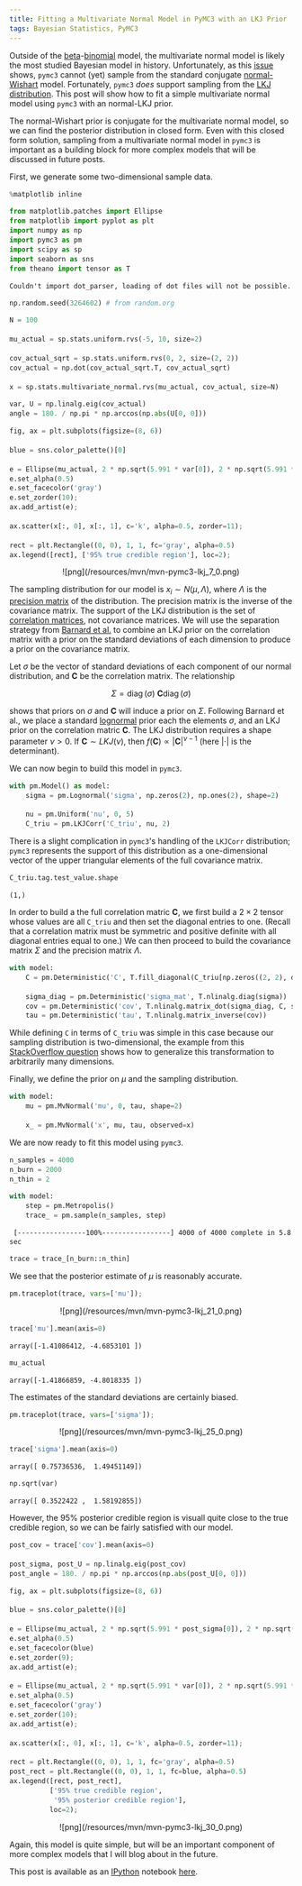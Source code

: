 ```yaml
---
title: Fitting a Multivariate Normal Model in PyMC3 with an LKJ Prior
tags: Bayesian Statistics, PyMC3
---
```


Outside of the [beta](https://en.wikipedia.org/wiki/Beta_distribution)-[binomial](https://en.wikipedia.org/wiki/Binomial_distribution) model, the multivariate normal model is likely the most studied Bayesian model in history.  Unfortunately, as this [issue](https://github.com/pymc-devs/pymc3/issues/538) shows, `pymc3` cannot (yet) sample from the standard conjugate [normal-Wishart](https://en.wikipedia.org/wiki/Normal-Wishart_distribution) model.  Fortunately, `pymc3` *does* support sampling from the [LKJ distribution](http://www.sciencedirect.com/science/article/pii/S0047259X09000876).  This post will show how to fit a simple multivariate normal model using `pymc3` with an normal-LKJ prior.

The normal-Wishart prior is conjugate for the multivariate normal model, so we can find the posterior distribution in closed form.  Even with this closed form solution, sampling from a multivariate normal model in `pymc3` is important as a building block for more complex models that will be discussed in future posts.

First, we generate some two-dimensional sample data.


```python
%matplotlib inline
```


```python
from matplotlib.patches import Ellipse
from matplotlib import pyplot as plt
import numpy as np
import pymc3 as pm
import scipy as sp
import seaborn as sns
from theano import tensor as T
```

    Couldn't import dot_parser, loading of dot files will not be possible.



```python
np.random.seed(3264602) # from random.org
```


```python
N = 100

mu_actual = sp.stats.uniform.rvs(-5, 10, size=2)

cov_actual_sqrt = sp.stats.uniform.rvs(0, 2, size=(2, 2))
cov_actual = np.dot(cov_actual_sqrt.T, cov_actual_sqrt)

x = sp.stats.multivariate_normal.rvs(mu_actual, cov_actual, size=N)
```


```python
var, U = np.linalg.eig(cov_actual)
angle = 180. / np.pi * np.arccos(np.abs(U[0, 0]))
```


```python
fig, ax = plt.subplots(figsize=(8, 6))

blue = sns.color_palette()[0]

e = Ellipse(mu_actual, 2 * np.sqrt(5.991 * var[0]), 2 * np.sqrt(5.991 * var[1]), angle=-angle)
e.set_alpha(0.5)
e.set_facecolor('gray')
e.set_zorder(10);
ax.add_artist(e);

ax.scatter(x[:, 0], x[:, 1], c='k', alpha=0.5, zorder=11);

rect = plt.Rectangle((0, 0), 1, 1, fc='gray', alpha=0.5)
ax.legend([rect], ['95% true credible region'], loc=2);
```


<center>![png](/resources/mvn/mvn-pymc3-lkj_7_0.png)</center>


The sampling distribution for our model is $x_i \sim N(\mu, \Lambda)$, where $\Lambda$ is the [precision matrix](https://en.wikipedia.org/wiki/Precision_(statistics)) of the distribution.  The precision matrix is the inverse of the covariance matrix.  The support of the LKJ distribution is the set of [correlation matrices](https://en.wikipedia.org/wiki/Correlation_and_dependence#Correlation_matrices), not covariance matrices.  We will use the separation strategy from [Barnard et al.](http://www3.stat.sinica.edu.tw/statistica/oldpdf/A10n416.pdf) to combine an LKJ prior on the correlation matrix with a prior on the standard deviations of each dimension to produce a prior on the covariance matrix.

Let $\sigma$ be the vector of standard deviations of each component of our normal distribution, and $\mathbf{C}$ be the correlation matrix.   The relationship

$$\Sigma = \operatorname{diag}(\sigma)\ \mathbf{C} \operatorname{diag}(\sigma)$$

shows that priors on $\sigma$ and $\mathbf{C}$ will induce a prior on $\Sigma$.  Following Barnard et al., we place a standard [lognormal](https://en.wikipedia.org/wiki/Log-normal_distribution) prior each the elements $\sigma$, and an LKJ prior on the correlation matric $\mathbf{C}$.  The LKJ distribution requires a shape parameter $\nu > 0$.  If $\mathbf{C} \sim LKJ(\nu)$, then $f(\mathbf{C}) \propto |\mathbf{C}|^{\nu - 1}$ (here $|\cdot|$ is the determinant).

We can now begin to build this model in `pymc3`.


```python
with pm.Model() as model:
    sigma = pm.Lognormal('sigma', np.zeros(2), np.ones(2), shape=2)
    
    nu = pm.Uniform('nu', 0, 5)
    C_triu = pm.LKJCorr('C_triu', nu, 2) 
```

There is a slight complication in `pymc3`'s handling of the `LKJCorr` distribution; `pymc3` represents the support of this distribution as a one-dimensional vector of the upper triangular elements of the full covariance matrix. 


```python
C_triu.tag.test_value.shape
```




```
(1,)
```



In order to build a the full correlation matric $\mathbf{C}$, we first build a $2 \times 2$ tensor whose values are all `C_triu` and then set the diagonal entries to one.  (Recall that a correlation matrix must be symmetric and positive definite with all diagonal entries equal to one.)  We can then proceed to build the covariance matrix $\Sigma$ and the precision matrix $\Lambda$.


```python
with model:
    C = pm.Deterministic('C', T.fill_diagonal(C_triu[np.zeros((2, 2), dtype=np.int64)], 1.))
    
    sigma_diag = pm.Deterministic('sigma_mat', T.nlinalg.diag(sigma))
    cov = pm.Deterministic('cov', T.nlinalg.matrix_dot(sigma_diag, C, sigma_diag))
    tau = pm.Deterministic('tau', T.nlinalg.matrix_inverse(cov))
```

While defining `C` in terms of `C_triu` was simple in this case because our sampling distribution is two-dimensional, the example from this [StackOverflow question](http://stackoverflow.com/questions/29759789/modified-bpmf-in-pymc3-using-lkjcorr-priors-positivedefiniteerror-using-nuts) shows how to generalize this transformation to arbitrarily many dimensions.

Finally, we define the prior on $\mu$ and the sampling distribution.


```python
with model:
    mu = pm.MvNormal('mu', 0, tau, shape=2)
    
    x_ = pm.MvNormal('x', mu, tau, observed=x)
```

We are now ready to fit this model using `pymc3`.


```python
n_samples = 4000
n_burn = 2000
n_thin = 2
```


```python
with model:
    step = pm.Metropolis()
    trace_ = pm.sample(n_samples, step)
```

     [-----------------100%-----------------] 4000 of 4000 complete in 5.8 sec


```python
trace = trace_[n_burn::n_thin]
```

We see that the posterior estimate of $\mu$ is reasonably accurate.


```python
pm.traceplot(trace, vars=['mu']);
```


<center>![png](/resources/mvn/mvn-pymc3-lkj_21_0.png)</center>



```python
trace['mu'].mean(axis=0)
```




```
array([-1.41086412, -4.6853101 ])
```




```python
mu_actual
```




```
array([-1.41866859, -4.8018335 ])
```



The estimates of the standard deviations are certainly biased.


```python
pm.traceplot(trace, vars=['sigma']);
```


<center>![png](/resources/mvn/mvn-pymc3-lkj_25_0.png)</center>



```python
trace['sigma'].mean(axis=0)
```




```
array([ 0.75736536,  1.49451149])
```




```python
np.sqrt(var)
```




```
array([ 0.3522422 ,  1.58192855])
```



However, the 95% posterior credible region is visuall quite close to the true credible region, so we can be fairly satisfied with our model.


```python
post_cov = trace['cov'].mean(axis=0)

post_sigma, post_U = np.linalg.eig(post_cov)
post_angle = 180. / np.pi * np.arccos(np.abs(post_U[0, 0]))
```


```python
fig, ax = plt.subplots(figsize=(8, 6))

blue = sns.color_palette()[0]

e = Ellipse(mu_actual, 2 * np.sqrt(5.991 * post_sigma[0]), 2 * np.sqrt(5.991 * post_sigma[1]), angle=-post_angle)
e.set_alpha(0.5)
e.set_facecolor(blue)
e.set_zorder(9);
ax.add_artist(e);

e = Ellipse(mu_actual, 2 * np.sqrt(5.991 * var[0]), 2 * np.sqrt(5.991 * var[1]), angle=-angle)
e.set_alpha(0.5)
e.set_facecolor('gray')
e.set_zorder(10);
ax.add_artist(e);

ax.scatter(x[:, 0], x[:, 1], c='k', alpha=0.5, zorder=11);

rect = plt.Rectangle((0, 0), 1, 1, fc='gray', alpha=0.5)
post_rect = plt.Rectangle((0, 0), 1, 1, fc=blue, alpha=0.5)
ax.legend([rect, post_rect],
          ['95% true credible region',
           '95% posterior credible region'],
          loc=2);
```


<center>![png](/resources/mvn/mvn-pymc3-lkj_30_0.png)</center>


Again, this model is quite simple, but will be an important component of more complex models that I will blog about in the future.

This post is available as an [IPython](http://ipython.org/) notebook [here](https://gist.github.com/AustinRochford/fa24221f09df20071c06).

